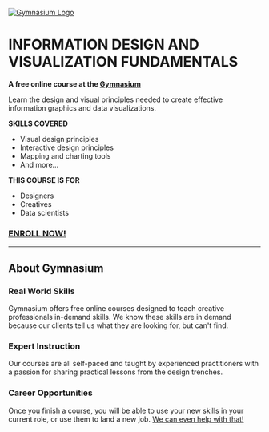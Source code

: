 [![Gymnasium Logo](https://cdn.rawgit.com/gymnasium/gymnasium.github.io/master/assets/GYM-logo.svg)](http://thegymnasium.com)

# INFORMATION DESIGN AND VISUALIZATION FUNDAMENTALS

**A free online course at the [Gymnasium](http://thegymnasium.com)**

Learn the design and visual principles needed to create effective information graphics and data visualizations.

**SKILLS COVERED**

- Visual design principles
- Interactive design principles
- Mapping and charting tools
- And more…

**THIS COURSE IS FOR**

- Designers
- Creatives
- Data scientists

### [ENROLL NOW!](http://thegymnasium.com/courses/GYM/106/0/about)

---

## About Gymnasium


### Real World Skills

Gymnasium offers free online courses designed to teach creative professionals in-demand skills. We know these skills are in demand because our clients tell us what they are looking for, but can't find.


### Expert Instruction

Our courses are all self-paced and taught by experienced practitioners with a passion for sharing practical lessons from the design trenches.

### Career Opportunities

Once you finish a course, you will be able to use your new skills in your current role, or use them to land a new job. [We can even help with that!](http://aquent.com/find-work/)

